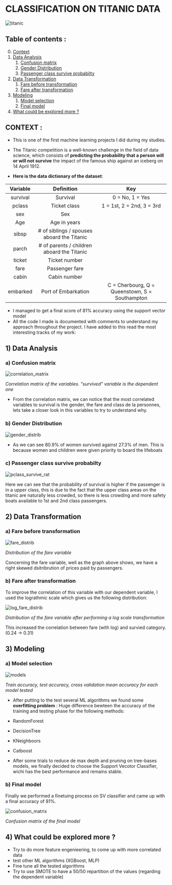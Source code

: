 

# CLASSIFICATION ON TITANIC DATA 
![titanic](imgs/titanic.jpeg)

## Table of contents :
0. [Context](#0)
1. [Data Analysis](#1)
    1. [Confusion matrix](#1-a)
    2. [Gender Distribution](#1-b)
    3. [Passenger class survive probabilty](#1-c)
2. [Data Transformation](#2)
    1. [Fare before transformation](#2-a)
    2. [Fare after transformation](#2-b)
3. [Modeling](#3)
    1. [Model selection](#3-a)
    2. [Final model ](#3-b)
 4. [What could be explored more ?](#4)


## CONTEXT <a name="0"></a>: 

- This is one of the first machine learning projects I did during my studies.

- The Titanic competition is a well-known challenge in the field of data science, which consists of **predicting the probability that a person will or will not survive** the impact of the famous ship against an iceberg on 14 April 1912.
- **Here is the data dictionary of the  dataset**:

| Variable |                 Definition                 |                       Key                      |
|:--------:|:------------------------------------------:|:----------------------------------------------:|
| survival | Survival                                   | 0 = No, 1 = Yes                                |
| pclass   | Ticket class                               | 1 = 1st, 2 = 2nd, 3 = 3rd                      |
| sex      | Sex                                        |                                                |
| Age      | Age in years                               |                                                |
| sibsp    | # of siblings / spouses aboard the Titanic |                                                |
| parch    | # of parents / children aboard the Titanic |                                                |
| ticket   | Ticket number                              |                                                |
| fare     | Passenger fare                             |                                                |
| cabin    | Cabin number                               |                                                |
| embarked | Port of Embarkation                        | C = Cherbourg, Q = Queenstown, S = Southampton |


- I managed to get a final score of 81% accuracy using the support vector model
- All the code I made is documented with comments to understand my approach throughout the project. I have added to this read the most interesting tracks of my work:
    
## 1) Data Analysis <a name="1"></a>
### a) Confusion matrix <a name="1-a"></a>
![correlation_matrix](imgs/correlation_matrix.png)

*Correlation matrix of the variables. "survived" variable is the dependent one*

- From the correlation matrix, we can notice that the most correlated variables to survival is the gender, the fare and class de la personnes, lets take a closer look in this variables to try to understand why.

### b) Gender Distribution <a name="1-b"></a>
![gender_distrib](imgs/gender_distrib.png)

- As we can see 80.9% of  women survived against 27.3% of men. This is because women and children were given priority to board the lifeboats

### c) Passenger class survive probabilty <a name="1-c"></a>

![pclass_survive_rat](imgs/pclass_survive_rate.png)

Here we can see that the probability of survival is higher if the passenger is in a upper class, this is due to the fact that the upper class areas on the titanic are naturally less crowded, so there is less crowding and more safety boats available to 1st and 2nd class passengers.

## 2) Data Transformation <a name="2"></a>
### a) Fare before transformation <a name="2-a"></a>


![fare_distrib](imgs/fare_distrib.png)

*Distribution of the fare variable*


Concerning the fare variable, well as the graph above shows, we have a right skewed dsitribrution of prices paid by passengers.

### b) Fare after transformation <a name="2-b"></a>

To improve the correlation of this variable with our dependent variable, I used the lograthmic scale which gives us the following distribution: 

![log_fare_distrib](imgs/log_fare_distrib.png)

*Distribution of the fare variable after performing a log scale transformation*

This increased the correlation between fare (with log) and survied category. (0.24 -> 0.31)

## 3) Modeling <a name="3"></a>
### a) Model selection <a name="3-a"></a>

![models](imgs/models.png)

*Train accuracy, test accuracy, cross validation mean accuracy for each model tested*


- After putting to the test several ML algorithms we found some **overfitting problem** : Huge difference bewteen the accuracy of the training and testing phase for the following methods: 
- RandomForest
- DecisionTree
- KNeighboors
- Catboost

- After some trials to reduce de max depth and pruning on tree-bases models, we finally decided to choose the Support Vecotor Classifier, wichi has the best performance and remains stable.

### b) Final model <a name="3-b"></a>
Finally we performed a finetuing process on SV classifier and came up with a final accuracy of 81%.


![confusion_matrix](imgs/confusion_matrix.png)

 *Confusion matrix of the final model*

 ## 4)  What could be explored more ? <a name="4"></a>

- Try to do more feature engenieering, to come up with more correlated data
- test other ML algorithms (XGBoost, MLP)
- Fine tune all the tested algorithms
- Try to use SMOTE to have a 50/50 repartition of the values (regarding the dependent variable)